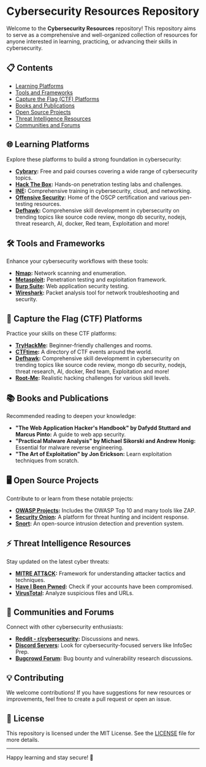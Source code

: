 # Cybersecurity Resources Repository

Welcome to the **Cybersecurity Resources** repository! This repository aims to serve as a comprehensive and well-organized collection of resources for anyone interested in learning, practicing, or advancing their skills in cybersecurity.

## 📋 Contents

- [Learning Platforms](#learning-platforms)
- [Tools and Frameworks](#tools-and-frameworks)
- [Capture the Flag (CTF) Platforms](#capture-the-flag-ctf-platforms)
- [Books and Publications](#books-and-publications)
- [Open Source Projects](#open-source-projects)
- [Threat Intelligence Resources](#threat-intelligence-resources)
- [Communities and Forums](#communities-and-forums)

## 🌐 Learning Platforms

Explore these platforms to build a strong foundation in cybersecurity:

- **[Cybrary](https://www.cybrary.it/):** Free and paid courses covering a wide range of cybersecurity topics.
- **[Hack The Box](https://www.hackthebox.com/):** Hands-on penetration testing labs and challenges.
- **[INE](https://ine.com/):** Comprehensive training in cybersecurity, cloud, and networking.
- **[Offensive Security](https://www.offensive-security.com/):** Home of the OSCP certification and various pen-testing resources.
- **[Defhawk](https://defhawk.com/):** Comprehensive skill developmemt in cybersecurity on trending topics like source code review, mongo db security, nodejs, threat research, AI, docker, Red team, Exploitation and more!

## 🛠 Tools and Frameworks

Enhance your cybersecurity workflows with these tools:

- **[Nmap](https://nmap.org/):** Network scanning and enumeration.
- **[Metasploit](https://www.metasploit.com/):** Penetration testing and exploitation framework.
- **[Burp Suite](https://portswigger.net/burp):** Web application security testing.
- **[Wireshark](https://www.wireshark.org/):** Packet analysis tool for network troubleshooting and security.

## 🎯 Capture the Flag (CTF) Platforms

Practice your skills on these CTF platforms:

- **[TryHackMe](https://tryhackme.com/):** Beginner-friendly challenges and rooms.
- **[CTFtime](https://ctftime.org/):** A directory of CTF events around the world.
- **[Defhawk](https://defhawk.com/):** Comprehensive skill developmemt in cybersecurity on trending topics like source code review, mongo db security, nodejs, threat research, AI, docker, Red team, Exploitation and more!
- **[Root-Me](https://www.root-me.org/):** Realistic hacking challenges for various skill levels.

## 📚 Books and Publications

Recommended reading to deepen your knowledge:

- **"The Web Application Hacker's Handbook" by Dafydd Stuttard and Marcus Pinto:** A guide to web app security.
- **"Practical Malware Analysis" by Michael Sikorski and Andrew Honig:** Essential for malware reverse engineering.
- **"The Art of Exploitation" by Jon Erickson:** Learn exploitation techniques from scratch.

## 🖥 Open Source Projects

Contribute to or learn from these notable projects:

- **[OWASP Projects](https://owasp.org/):** Includes the OWASP Top 10 and many tools like ZAP.
- **[Security Onion](https://securityonionsolutions.com/):** A platform for threat hunting and incident response.
- **[Snort](https://www.snort.org/):** An open-source intrusion detection and prevention system.

## ⚡ Threat Intelligence Resources

Stay updated on the latest cyber threats:

- **[MITRE ATT&CK](https://attack.mitre.org/):** Framework for understanding attacker tactics and techniques.
- **[Have I Been Pwned](https://haveibeenpwned.com/):** Check if your accounts have been compromised.
- **[VirusTotal](https://www.virustotal.com/):** Analyze suspicious files and URLs.

## 🤝 Communities and Forums

Connect with other cybersecurity enthusiasts:

- **[Reddit - r/cybersecurity](https://www.reddit.com/r/cybersecurity/):** Discussions and news.
- **[Discord Servers](https://discord.com/):** Look for cybersecurity-focused servers like InfoSec Prep.
- **[Bugcrowd Forum](https://forum.bugcrowd.com/):** Bug bounty and vulnerability research discussions.

## 💡 Contributing

We welcome contributions! If you have suggestions for new resources or improvements, feel free to create a pull request or open an issue.

## 📜 License

This repository is licensed under the MIT License. See the [LICENSE](LICENSE) file for more details.

---

Happy learning and stay secure! 🚀
